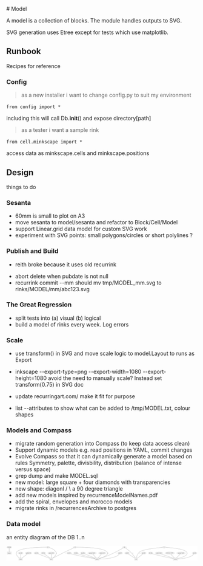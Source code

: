 # Model

A model is a collection of blocks. The module handles outputs to SVG.

SVG generation uses Etree except for tests which use matplotlib.

## Runbook
Recipes for reference

### Config
> as a new installer i want to change config.py to suit my environment
```
from config import * 
```
including this will call Db.__init__() and expose directory[path]

> as a tester i want a sample rink 
```
from cell.minkscape import *
```
access data as minkscape.cells and minkscape.positions

## Design
things to do

### Sesanta
- 60mm is small to plot on A3
- move sesanta to model/sesanta and refactor to Block/Cell/Model
- support Linear.grid data model for custom SVG work
- experiment with SVG points: small polygons/circles or short polylines ?

### Publish and Build
+ reith broke because it uses old recurrink
- abort delete when pubdate is not null
- recurrink commit --mm should mv tmp/MODEL_mm.svg to rinks/MODEL/mm/abc123.svg

### The Great Regression
- split tests into (a) visual (b) logical
- build a model of rinks every week. Log errors 

### Scale 
- use transform() in SVG and move scale logic to model.Layout to runs as Export
- inkscape --export-type=png --export-width=1080 --export-height=1080 
  avoid the need to manually scale? Instead set transform(0.75) in SVG doc

- update recurringart.com/ make it fit for purpose
- list --attributes to show what can be added to /tmp/MODEL.txt, colour shapes

### Models and Compass
- migrate random generation into Compass (to keep data access clean)
- Support dynamic models e.g. read positions in YAML, commit changes 
- Evolve Compass so that it can dynamically generate a model based on rules
  Symmetry, palette, divisbility, distribution (balance of intense versus space)
- grep dump and make MODEL.sql
- new model: large square + four diamonds with transparencies 
- new shape: diagonl / \ a 90 degree triangle
- add new models inspired by recurrenceModelNames.pdf
- add the spiral, envelopes and morocco models
- migrate rinks in /recurrencesArchive to postgres

### Data model
an entity diagram of the DB 1..n

![](../tutorial/dbentity.svg)
